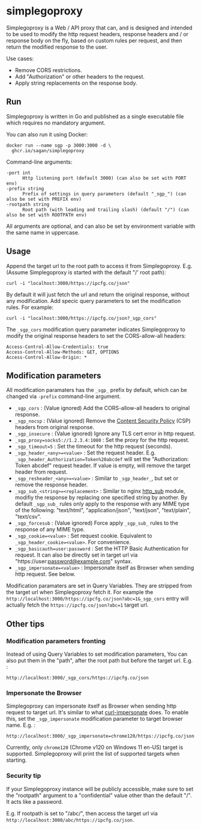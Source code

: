 # simplegoproxy

Simplegoproxy is a Web / API proxy that can, and is designed and intended to be used to modify the http request headers, response headers and / or response body on the fly, based on custom rules per request, and then return the modified response to the user.

Use cases:

- Remove CORS restrictions.
- Add "Authorization" or other headers to the request.
- Apply string replacements on the response body.

## Run

Simplegoproxy is written in Go and published as a single executable file which requires no mandatory argument.

You can also run it using Docker:

```
docker run --name sgp -p 3000:3000 -d \
  ghcr.io/sagan/simplegoproxy
```

Command-line arguments:

```
-port int
      Http listening port (default 3000) (can also be set with PORT env)
-prefix string
      Prefix of settings in query parameters (default "_sgp_") (can also be set with PREFIX env)
-rootpath string
      Root path (with leading and trailing slash) (default "/") (can also be set with ROOTPATH env)
```

All arguments are optional, and can also be set by environment variable with the same name in uppercase.

## Usage

Append the target url to the root path to access it from Simplegoproxy. E.g. (Assume Simplegoproxy is started with the default "/' root path):

```
curl -i "localhost:3000/https://ipcfg.co/json"
```

By default it will just fetch the url and return the original response, without any modification. Add specic query parameters to set the modification rules. For example:

```
curl -i "localhost:3000/https://ipcfg.co/json?_sgp_cors"
```

The `_sgp_cors` modification query parameter indicates Simplegoproxy to modify the original response headers to set the CORS-allow-all headers:

```
Access-Control-Allow-Credentials: true
Access-Control-Allow-Methods: GET, OPTIONS
Access-Control-Allow-Origin: *
```

## Modification parameters

All modification paramaters has the `_sgp_` prefix by default, which can be changed via `-prefix` command-line argument.

- `_sgp_cors` : (Value ignored) Add the CORS-allow-all headers to original response.
- `_sgp_nocsp` : (Value ignored) Remove the [Content Security Policy](https://developer.mozilla.org/en-US/docs/Web/HTTP/CSP) (CSP) headers from original response.
- `_sgp_insecure` : (Value ignored) Ignore any TLS cert error in http request.
- `_sgp_proxy=socks5://1.2.3.4:1080` : Set the proxy for the http request.
- `_sgp_timeout=5` : Set the timeout for the http request (seconds).
- `_sgp_header_<any>=<value>` : Set the request header. E.g. `_sgp_header_Authorization=Token%20abcdef` will set the "Authorization: Token abcdef" request header. If value is empty, will remove the target header from request.
- `_sgp_resheader_<any>=<value>` : Similar to `_sgp_header_`, but set or remove the response header.
- `_sgp_sub_<string>=<replacement>` : Similar to nginx [http_sub](https://nginx.org/en/docs/http/ngx_http_sub_module.html) module, modifiy the response by replacing one specified string by another. By default `_sgp_sub_` rules only apply to the response with any MIME type of the following: "text/html", "application/json", "text/json", "text/plain", "text/csv".
- `_sgp_forcesub` : (Value ignored) Force apply `_sgp_sub_` rules to the response of any MIME type.
- `_sgp_cookie=<value>` : Set request cookie. Equivalent to `_sgp_header_cookie=<value>`. For convenience.
- `_sgp_basicauth=user:password` : Set the HTTP Basic Authentication for request. It can also be directly set in target url via "https://user:password@example.com" syntax.
- `_sgp_impersonate=<value>` : Impersonate itself as Browser when sending http request. See below.

Modification paramaters are set in Query Variables. They are stripped from the target url when Simplegoproxy fetch it. For example the `http://localhost:3000/https://ipcfg.co/json?abc=1&_sgp_cors` entry will actually fetch the `https://ipcfg.co/json?abc=1` target url.

## Other tips

### Modification parameters fronting

Instead of using Query Variables to set modification parameters, You can also put them in the "path", after the root path but before the target url. E.g. :

```
http://localhost:3000/_sgp_cors/https://ipcfg.co/json
```

### Impersonate the Browser

Simplegoproxy can impersonate itself as Browser when sending http request to target url. It's similar to what [curl-impersonate](https://github.com/lwthiker/curl-impersonate) does. To enable this, set the `_sgp_impersonate` modification parameter to target browser name. E.g. :

```
http://localhost:3000/_sgp_impersonate=chrome120/https://ipcfg.co/json
```

Currently, only `chrome120` (Chrome v120 on Windows 11 en-US) target is supported. Simplegoproxy will print the list of supported targets when starting.

### Security tip

If your Simplegoproxy instance will be publicly accessible, make sure to set the "rootpath" argument to a "confidential" value other than the default "/". It acts like a password.

E.g. If rootpath is set to "/abc/", then access the target url via `http://localhost:3000/abc/https://ipcfg.co/json`.
